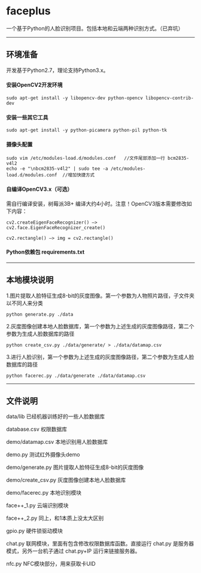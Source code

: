 # faceplus
一个基于Python的人脸识别项目。包括本地和云端两种识别方式。（已弃坑）

------

## 环境准备

开发基于Python2.7，理论支持Python3.x。

#### 安装OpenCV2开发环境

	sudo apt-get install -y libopencv-dev python-opencv libopencv-contrib-dev

#### 安装一些其它工具

	sudo apt-get install -y python-picamera python-pil python-tk

#### 摄像头配置
	sudo vim /etc/modules-load.d/modules.conf   //文件尾部添加一行 bcm2835-v4l2
	echo -e "\nbcm2835-v4l2" | sudo tee -a /etc/modules-load.d/modules.conf  //增加快捷方式

#### 自编译OpenCV3.x（可选）
需自行编译安装，树莓派3B+ 编译大约4小时。注意！OpenCV3版本需要修改如下内容：

	cv2.createEigenFaceRecognizer() —> cv2.face.EigenFaceRecognizer_create() 

	cv2.rectangle() —> img = cv2.rectangle()

#### Python依赖包 requirements.txt

------

## 本地模块说明

1.图片提取人脸特征生成8-bit的灰度图像。第一个参数为人物照片路径，子文件夹以不同人来分类

	python generate.py ./data

2.灰度图像创建本地人脸数据库，第一个参数为上述生成的灰度图像路径，第二个参数为生成人脸数据库的路径

	python create_csv.py ./data/generate/ > ./data/datamap.csv

3.进行人脸识别，第一个参数为上述生成的灰度图像路径，第二个参数为生成人脸数据库的路径

	python facerec.py ./data/generate ./data/datamap.csv

------
## 文件说明

data/lib 已经机器训练好的一些人脸数据库

database.csv 权限数据库

demo/datamap.csv 本地识别用人脸数据库

demo.py 测试红外摄像头demo

demo/generate.py 图片提取人脸特征生成8-bit的灰度图像

demo/create_csv.py 灰度图像创建本地人脸数据库

demo/facerec.py 本地识别模块

face++_1.py 云端识别模块

face++_2.py 同上，和1本质上没太大区别

gpio.py 硬件锁驱动模块

chat.py 联网模块，里面有包含修改权限数据库函数。直接运行 chat.py 是服务器模式，另外一台机子通过 chat.py+IP 运行来链接服务器。
	
nfc.py NFC模块部分，用来获取卡UID
